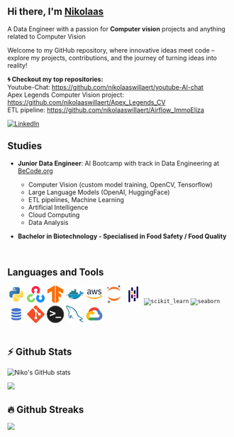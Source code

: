 ## Hi there, I'm [Nikolaas](https://github.com/nikolaaswillaert)
A Data Engineer with a passion for **Computer vision** projects and anything related to Computer Vision <br>

Welcome to my GitHub repository, where innovative ideas meet code – explore my projects, contributions, and the journey of turning ideas into reality!

**:cyclone: Checkout my top repositories:** <br>
Youtube-Chat:                             https://github.com/nikolaaswillaert/youtube-AI-chat <br>
Apex Legends Computer Vision project:     https://github.com/nikolaaswillaert/Apex_Legends_CV <br>
ETL pipeline: https://github.com/nikolaaswillaert/Airflow_ImmoEliza

<right>
<a href="https://www.linkedin.com/in/nikolaas-willaert-66a7ab279/" target="_blank">
    <img src="https://img.shields.io/badge/linkedin-%230077B5.svg?&style=for-the-badge&logo=linkedin&logoColor=white&color=071A2C" alt="LinkedIn"/>
  </a>
</right>

## Studies 
- **Junior Data Engineer**: AI Bootcamp with track in Data Engineering at [BeCode.org](https://becode.org/)
  - Computer Vision (custom model training, OpenCV, Tensorflow)
  - Large Language Models (OpenAI, HuggingFace)
  - ETL pipelines, Machine Learning
  - Artificial Intelligence
  - Cloud Computing
  - Data Analysis
    
- **Bachelor in Biotechnology - Specialised in Food Safety / Food Quality**
<br>

## Languages and Tools 
<code><img height="40" src="https://raw.githubusercontent.com/devicons/devicon/master/icons/python/python-original.svg" alt="python"></code>
<code><img height="40" src="https://github.com/devicons/devicon/blob/master/icons/opencv/opencv-original.svg" alt="OpenCV"></code>
<code><img height="40" src="https://raw.githubusercontent.com/devicons/devicon/master/icons/tensorflow/tensorflow-original.svg" alt="tensorflow"></code>
<code><img height="40" src="https://raw.githubusercontent.com/devicons/devicon/master/icons/docker/docker-original.svg" alt="docker"></code>
<code><img height="40" src="https://raw.githubusercontent.com/github/explore/80688e429a7d4ef2fca1e82350fe8e3517d3494d/topics/aws/aws.png" alt="aws"></code>
<code><img height="40" src="https://raw.githubusercontent.com/devicons/devicon/master/icons/jupyter/jupyter-original.svg" alt="jupyter"></code>
<code><img height="40" src="https://raw.githubusercontent.com/devicons/devicon/2ae2a900d2f041da66e950e4d48052658d850630/icons/pandas/pandas-original.svg" alt="pandas"></code>
<code><img height="40" src="https://upload.wikimedia.org/wikipedia/commons/0/05/Scikit_learn_logo_small.svg" alt="scikit_learn"></code>
<code><img height="40" src="https://seaborn.pydata.org/_images/logo-mark-lightbg.svg" alt="seaborn"></code>
<code><img height="40" src="https://raw.githubusercontent.com/github/explore/80688e429a7d4ef2fca1e82350fe8e3517d3494d/topics/sql/sql.png" alt="sql"></code>
<code><img height="40" src="https://raw.githubusercontent.com/devicons/devicon/master/icons/git/git-original.svg" alt="git"></code>
<code><img height="40" src="https://raw.githubusercontent.com/github/explore/80688e429a7d4ef2fca1e82350fe8e3517d3494d/topics/terminal/terminal.png" alt="terminal"></code>
<code><img height="40" src="https://raw.githubusercontent.com/devicons/devicon/master/icons/mysql/mysql-original.svg" alt="mysql"></code>
<code><img height="40" src="https://raw.githubusercontent.com/devicons/devicon/master/icons/googlecloud/googlecloud-original.svg" alt="gcp"></code>
<br>
<br>

## ⚡ Github Stats

![Niko's GitHub stats](https://github-readme-stats.vercel.app/api?username=nikolaaswillaert&show_icons=true&theme=tokyonight)

<img height="180em" src="https://github-readme-stats.vercel.app/api/top-langs/?username=nikolaaswillaert&show_icons=true&hide_border=true&layout=compact&hide_progress=true&langs_count=10"/>
<br>

## 🔥 Github Streaks</b></summary>

<img height="180em" src="https://github-readme-streak-stats.herokuapp.com/?user=nikolaaswillaert&hide_border=true" />
